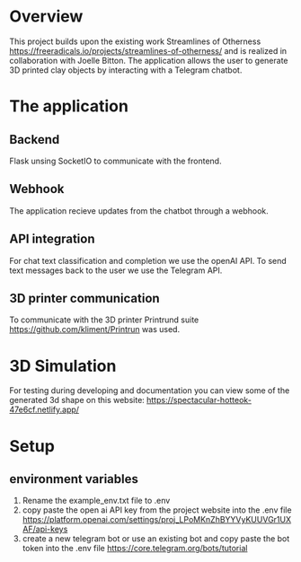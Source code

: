 # Overview
This project builds upon the existing work Streamlines of Otherness https://freeradicals.io/projects/streamlines-of-otherness/ and is realized in collaboration with Joelle Bitton.
The application allows the user to generate 3D printed clay objects by interacting with a Telegram chatbot.

# The application
## Backend
Flask unsing SocketIO to communicate with the frontend. 
## Webhook
The application recieve updates from the chatbot through a webhook. 
## API integration
For chat text classification and completion we use the openAI API. 
To send text messages back to the user we use the Telegram API.
## 3D printer communication
To communicate with the 3D printer Printrund suite https://github.com/kliment/Printrun was used.

# 3D Simulation
For testing during developing and documentation you can view some of the generated 3d shape on this website: https://spectacular-hotteok-47e6cf.netlify.app/

# Setup
## environment variables
1. Rename the example_env.txt file to .env
2. copy paste the open ai API key from the project website into the .env file https://platform.openai.com/settings/proj_LPoMKnZhBYYVyKUUVGr1UXAF/api-keys
3. create a new telegram bot or use an existing bot and copy paste the bot token into the .env file https://core.telegram.org/bots/tutorial 